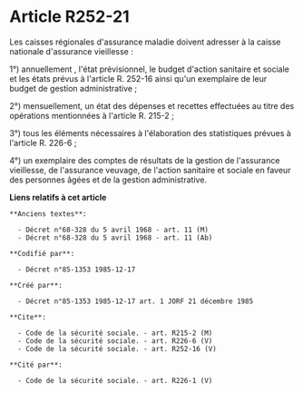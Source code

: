 # Article R252-21

Les caisses régionales d'assurance maladie doivent adresser à la caisse nationale d'assurance vieillesse : 

1°) annuellement   , l'état prévisionnel, le budget d'action sanitaire et sociale et les états prévus à l'article R. 252-16
ainsi qu'un exemplaire de leur budget de gestion administrative ; 

2°) mensuellement, un état des dépenses et recettes effectuées au titre des opérations mentionnées à l'article R. 215-2 ; 

3°) tous les éléments nécessaires à l'élaboration des statistiques prévues à l'article R. 226-6 ; 

4°) un exemplaire des comptes de résultats de la gestion de l'assurance vieillesse, de l'assurance veuvage, de l'action
sanitaire et sociale en faveur des personnes âgées et de la gestion administrative.

**Liens relatifs à cet article**

	**Anciens textes**:

	  - Décret n°68-328 du 5 avril 1968 - art. 11 (M)
	  - Décret n°68-328 du 5 avril 1968 - art. 11 (Ab)

	**Codifié par**:

	  - Décret n°85-1353 1985-12-17

	**Créé par**:

	  - Décret n°85-1353 1985-12-17 art. 1 JORF 21 décembre 1985

	**Cite**:

	  - Code de la sécurité sociale. - art. R215-2 (M)
	  - Code de la sécurité sociale. - art. R226-6 (V)
	  - Code de la sécurité sociale. - art. R252-16 (V)

	**Cité par**:

	  - Code de la sécurité sociale. - art. R226-1 (V)

